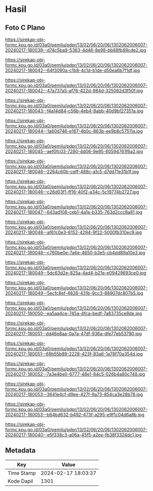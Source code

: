 # Hasil

## Foto C Plano

https://sirekap-obj-formc.kpu.go.id/03a0/pemilu/pdpr/13/02/06/20/06/1302062006007-20240217-180039--d74c5ba9-5363-4d46-8e98-bb88fb89cde2.jpg

https://sirekap-obj-formc.kpu.go.id/03a0/pemilu/pdpr/13/02/06/20/06/1302062006007-20240217-180042--64f3090a-c1b8-4c1d-b1de-d50ea6b7f1df.jpg

https://sirekap-obj-formc.kpu.go.id/03a0/pemilu/pdpr/13/02/06/20/06/1302062006007-20240217-180042--47a737a5-af76-422d-984d-325062d3f50f.jpg

https://sirekap-obj-formc.kpu.go.id/03a0/pemilu/pdpr/13/02/06/20/06/1302062006007-20240217-180043--f4a14d84-c56b-4eb4-8abb-40d9bf27351a.jpg

https://sirekap-obj-formc.kpu.go.id/03a0/pemilu/pdpr/13/02/06/20/06/1302062006007-20240217-180044--1a60d746-e167-4b0c-863b-ee9b8c57511a.jpg

https://sirekap-obj-formc.kpu.go.id/03a0/pemilu/pdpr/13/02/06/20/06/1302062006007-20240217-180045--aef0fc03-7280-4d06-9e95-60594761f6a2.jpg

https://sirekap-obj-formc.kpu.go.id/03a0/pemilu/pdpr/13/02/06/20/06/1302062006007-20240217-180046--2264c60b-ceff-489c-a1c5-d7dd71e31b1f.jpg

https://sirekap-obj-formc.kpu.go.id/03a0/pemilu/pdpr/13/02/06/20/06/1302062006007-20240217-180046--c26d03f1-ff16-40f2-a34c-5c19774b2727.jpg

https://sirekap-obj-formc.kpu.go.id/03a0/pemilu/pdpr/13/02/06/20/06/1302062006007-20240217-180047--643ad108-ceb1-4a1e-b335-763d2ccc8a81.jpg

https://sirekap-obj-formc.kpu.go.id/03a0/pemilu/pdpr/13/02/06/20/06/1302062006007-20240217-180048--af61c0e3-6152-4294-9f22-5000fb310ec9.jpg

https://sirekap-obj-formc.kpu.go.id/03a0/pemilu/pdpr/13/02/06/20/06/1302062006007-20240217-180048--c760be0e-7a6e-4650-b3e5-cb4dd89a10e3.jpg

https://sirekap-obj-formc.kpu.go.id/03a0/pemilu/pdpr/13/02/06/20/06/1302062006007-20240217-180049--5dc63d2e-825a-4ad4-b21e-e09429693ce0.jpg

https://sirekap-obj-formc.kpu.go.id/03a0/pemilu/pdpr/13/02/06/20/06/1302062006007-20240217-180049--5ecfc8ef-4826-431b-9cc3-88907dc807b5.jpg

https://sirekap-obj-formc.kpu.go.id/03a0/pemilu/pdpr/13/02/06/20/06/1302062006007-20240217-180050--ea5aa4ce-745a-4fca-bedf-7a83735ce8de.jpg

https://sirekap-obj-formc.kpu.go.id/03a0/pemilu/pdpr/13/02/06/20/06/1302062006007-20240217-180051--dd46e8aa-0a7a-47df-936a-dfe77eb53780.jpg

https://sirekap-obj-formc.kpu.go.id/03a0/pemilu/pdpr/13/02/06/20/06/1302062006007-20240217-180051--69b55b89-2228-423f-83a6-1a78f70a354d.jpg

https://sirekap-obj-formc.kpu.go.id/03a0/pemilu/pdpr/13/02/06/20/06/1302062006007-20240217-180052--7a3e4be0-6777-48e1-84c5-026b4a80c748.jpg

https://sirekap-obj-formc.kpu.go.id/03a0/pemilu/pdpr/13/02/06/20/06/1302062006007-20240217-180053--3641e4cf-d9ee-427f-9a73-854ca3e28b78.jpg

https://sirekap-obj-formc.kpu.go.id/03a0/pemilu/pdpr/13/02/06/20/06/1302062006007-20240217-180053--b64bd632-b492-473f-a295-e9f1c04d6a8b.jpg

https://sirekap-obj-formc.kpu.go.id/03a0/pemilu/pdpr/13/02/06/20/06/1302062006007-20240217-180040--e5f338c3-a06a-45f5-a2ee-fb38f3324dc1.jpg


## Metadata

| Key        | Value               |
| ---------- | ------------------- |
| Time Stamp | 2024-02-17 18:03:37 |
| Kode Dapil | 1301                |



